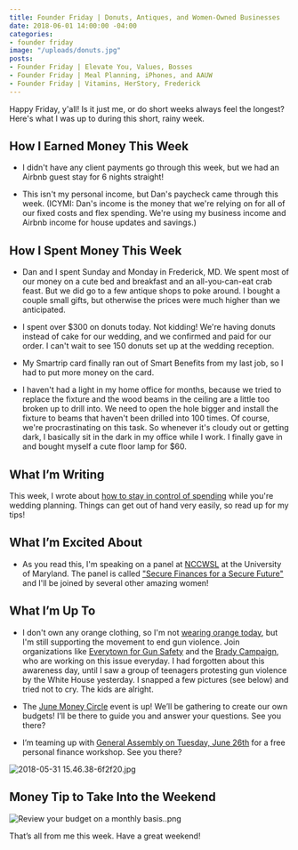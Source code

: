 ```yaml
---
title: Founder Friday | Donuts, Antiques, and Women-Owned Businesses
date: 2018-06-01 14:00:00 -04:00
categories:
- founder friday
image: "/uploads/donuts.jpg"
posts:
- Founder Friday | Elevate You, Values, Bosses
- Founder Friday | Meal Planning, iPhones, and AAUW
- Founder Friday | Vitamins, HerStory, Frederick
---
```


Happy Friday, y'all! Is it just me, or do short weeks always feel the longest? Here's what I was up to during this short, rainy week.

## How I Earned Money This Week

* I didn't have any client payments go through this week, but we had an Airbnb guest stay for 6 nights straight!

* This isn't my personal income, but Dan's paycheck came through this week. (ICYMI: Dan's income is the money that we're relying on for all of our fixed costs and flex spending. We're using my business income and Airbnb income for house updates and savings.)

## How I Spent Money This Week

* Dan and I spent Sunday and Monday in Frederick, MD. We spent most of our money on a cute bed and breakfast and an all-you-can-eat crab feast. But we did go to a few antique shops to poke around. I bought a couple small gifts, but otherwise the prices were much higher than we anticipated.

* I spent over $300 on donuts today. Not kidding! We're having donuts instead of cake for our wedding, and we confirmed and paid for our order. I can't wait to see 150 donuts set up at the wedding reception.

* My Smartrip card finally ran out of Smart Benefits from my last job, so I had to put more money on the card. 

* I haven't had a light in my home office for months, because we tried to replace the fixture and the wood beams in the ceiling are a little too broken up to drill into. We need to open the hole bigger and install the fixture to beams that haven't been drilled into 100 times. Of course, we're procrastinating on this task. So whenever it's cloudy out or getting dark, I basically sit in the dark in my office while I work. I finally gave in and bought myself a cute floor lamp for $60.

## What I’m Writing

This week, I wrote about [how to stay in control of spending](https://www.maggiegermano.com/blog/how-to-stay-in-control-of-your-wedding-spending/) while you're wedding planning. Things can get out of hand very easily, so read up for my tips!

## What I’m Excited About

* As you read this, I'm speaking on a panel at [NCCWSL](https://www.nccwsl.org/) at the University of Maryland. The panel is called ["Secure Finances for a Secure Future"](https://www.nccwsl.org/about/workshops/) and I'll be joined by several other amazing women!

## What I’m Up To

* I don't own any orange clothing, so I'm not [wearing orange today](https://wearorange.org/), but I'm still supporting the movement to end gun violence. Join organizations like [Everytown for Gun Safety](https://everytown.org/) and the [Brady Campaign](http://www.bradycampaign.org/), who are working on this issue everyday. I had forgotten about this awareness day, until I saw a group of teenagers protesting gun violence by the White House yesterday. I snapped a few pictures (see below) and tried not to cry. The kids are alright. 

* The [June Money Circle](https://www.maggiegermano.com/events/how-to-make-a-budget/) event is up! We’ll be gathering to create our own budgets! I’ll be there to guide you and answer your questions. See you there?

* I’m teaming up with [General Assembly on Tuesday, June 26th](https://generalassemb.ly/education/mo-money-mo-worries-get-financially-savvy-in-2018/washington-dc/49127) for a free personal finance workshop. See you there?

![2018-05-31 15.46.38-6f2f20.jpg](/uploads/2018-05-31%2015.46.38-6f2f20.jpg)

## Money Tip to Take Into the Weekend

![Review your budget on a monthly basis..png](/uploads/Review%20your%20budget%20on%20a%20monthly%20basis..png)

That’s all from me this week. Have a great weekend!
